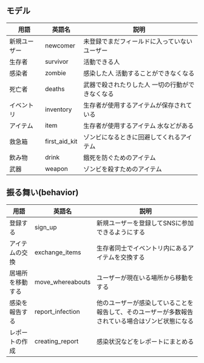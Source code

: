 
## モデル
|  用語  |  英語名  |  説明  |
| ---- | ---- | ---- |
|  新規ユーザー     |  newcomer  |  未登録でまだフィールドに入っていないユーザー  |
|  生存者  |  survivor  |  活動できる人  |
|  感染者   |  zombie  |  感染した人 活動することができなくなる  |
|  死亡者   |  deaths  |  武器で殺されたりした人 一切の行動ができなくなる |
|  イベントリ  |  inventory  |  生存者が使用するアイテムが保存されている  |
| アイテム   | item   |  生存者が使用するアイテム 水などがある  |
| 救急箱 | first_aid_kit | ゾンビになるときに回避してくれるアイテム |
| 飲み物 | drink | 餓死を防ぐためのアイテム | 
| 武器 | weapon | ゾンビを殺すためのアイテム | 

## 振る舞い(behavior)
|  用語  |  英語名  |  説明  |
| ---- | ---- | ---- |
| 登録する | sign_up |  新規ユーザーを登録してSNSに参加できるようにする |
| アイテムの交換 | exchange_items |  生存者同士でイベントリ内にあるアイテムを交換する  |
| 居場所を移動する  | move_whereabouts |  ユーザーが現在いる場所から移動をする|
| 感染を報告する | report_infection | 他のユーザーが感染していることを報告して、そのユーザーが多数報告されている場合はゾンビ状態になる  |
| レポートの作成 | creating_report |  感染状況などをレポートにまとめる  |

